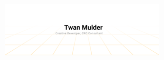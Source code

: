 <a href="https://thatsanegg.com?ref=github"><img alt="Social banner for Twan Mulder" src="https://github.com/twanmulder/twanmulder/raw/master/header.svg"/></a>
